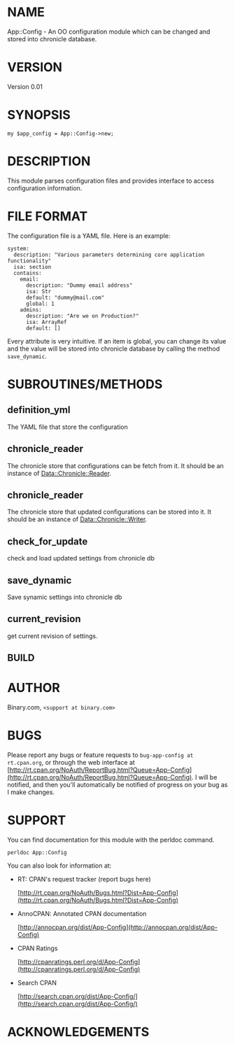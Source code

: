 # NAME

App::Config - An OO configuration module which can be changed and stored into chronicle database.

# VERSION

Version 0.01

# SYNOPSIS

    my $app_config = App::Config->new;

# DESCRIPTION

This module parses configuration files and provides interface to access
configuration information.

# FILE FORMAT

The configuration file is a YAML file. Here is an example:

    system:
      description: "Various parameters determining core application functionality"
      isa: section
      contains:
        email:
          description: "Dummy email address"
          isa: Str
          default: "dummy@mail.com"
          global: 1
        admins:
          description: "Are we on Production?"
          isa: ArrayRef
          default: []

Every attribute is very intuitive. If an item is global, you can change its value and the value will be stored into chronicle database by calling the method `save_dynamic`.

# SUBROUTINES/METHODS

## definition\_yml

The YAML file that store the configuration

## chronicle\_reader

The chronicle store that configurations can be fetch from it. It should be an instance of [Data::Chronicle::Reader](https://metacpan.org/pod/Data::Chronicle::Reader).

## chronicle\_reader

The chronicle store that updated configurations can be stored into it. It should be an instance of [Data::Chronicle::Writer](https://metacpan.org/pod/Data::Chronicle::Writer).

## check\_for\_update

check and load updated settings from chronicle db

## save\_dynamic

Save synamic settings into chronicle db

## current\_revision

get current revision of settings.

## BUILD

# AUTHOR

Binary.com, `<support at binary.com>`

# BUGS

Please report any bugs or feature requests to `bug-app-config at rt.cpan.org`, or through
the web interface at [http://rt.cpan.org/NoAuth/ReportBug.html?Queue=App-Config](http://rt.cpan.org/NoAuth/ReportBug.html?Queue=App-Config).  I will be notified, and then you'll
automatically be notified of progress on your bug as I make changes.

# SUPPORT

You can find documentation for this module with the perldoc command.

    perldoc App::Config

You can also look for information at:

- RT: CPAN's request tracker (report bugs here)

    [http://rt.cpan.org/NoAuth/Bugs.html?Dist=App-Config](http://rt.cpan.org/NoAuth/Bugs.html?Dist=App-Config)

- AnnoCPAN: Annotated CPAN documentation

    [http://annocpan.org/dist/App-Config](http://annocpan.org/dist/App-Config)

- CPAN Ratings

    [http://cpanratings.perl.org/d/App-Config](http://cpanratings.perl.org/d/App-Config)

- Search CPAN

    [http://search.cpan.org/dist/App-Config/](http://search.cpan.org/dist/App-Config/)

# ACKNOWLEDGEMENTS
